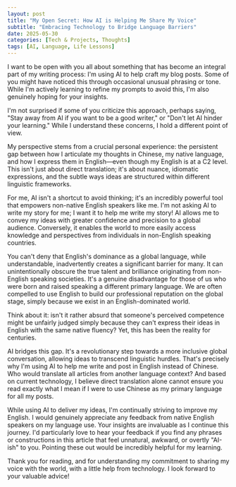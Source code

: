 ```yaml
---
layout: post
title: "My Open Secret: How AI is Helping Me Share My Voice"
subtitle: "Embracing Technology to Bridge Language Barriers"
date: 2025-05-30
categories: [Tech & Projects, Thoughts]
tags: [AI, Language, Life Lessons]
---
```


I want to be open with you all about something that has become an integral part of my writing process: I'm using AI to help craft my blog posts. Some of you might have noticed this through occasional unusual phrasing or tone. While I'm actively learning to refine my prompts to avoid this, I'm also genuinely hoping for your insights.

I'm not surprised if some of you criticize this approach, perhaps saying, "Stay away from AI if you want to be a good writer," or "Don't let AI hinder your learning." While I understand these concerns, I hold a different point of view.

My perspective stems from a crucial personal experience: the persistent gap between how I articulate my thoughts in Chinese, my native language, and how I express them in English—even though my English is at a C2 level. This isn't just about direct translation; it's about nuance, idiomatic expressions, and the subtle ways ideas are structured within different linguistic frameworks.

For me, AI isn't a shortcut to avoid thinking; it's an incredibly powerful tool that empowers non-native English speakers like me. I'm not asking AI to write my story for me; I want it to help me write my story! AI allows me to convey my ideas with greater confidence and precision to a global audience. Conversely, it enables the world to more easily access knowledge and perspectives from individuals in non-English speaking countries.

You can't deny that English's dominance as a global language, while understandable, inadvertently creates a significant barrier for many. It can unintentionally obscure the true talent and brilliance originating from non-English speaking societies. It's a genuine disadvantage for those of us who were born and raised speaking a different primary language. We are often compelled to use English to build our professional reputation on the global stage, simply because we exist in an English-dominated world.

Think about it: isn't it rather absurd that someone's perceived competence might be unfairly judged simply because they can't express their ideas in English with the same native fluency? Yet, this has been the reality for centuries.

AI bridges this gap. It's a revolutionary step towards a more inclusive global conversation, allowing ideas to transcend linguistic hurdles. That's precisely why I'm using AI to help me write and post in English instead of Chinese. Who would translate all articles from another language context? And based on current technology, I believe direct translation alone cannot ensure you read exactly what I mean if I were to use Chinese as my primary language for all my posts.

While using AI to deliver my ideas, I'm continually striving to improve my English. I would genuinely appreciate any feedback from native English speakers on my language use. Your insights are invaluable as I continue this journey. I'd particularly love to hear your feedback if you find any phrases or constructions in this article that feel unnatural, awkward, or overtly "AI-ish" to you. Pointing these out would be incredibly helpful for my learning.

Thank you for reading, and for understanding my commitment to sharing my voice with the world, with a little help from technology. I look forward to your valuable advice! 